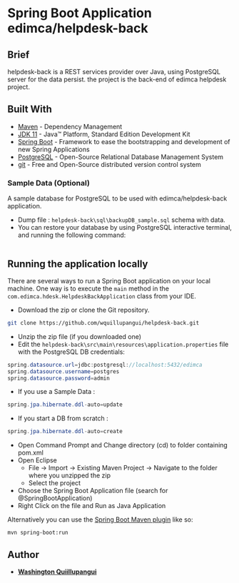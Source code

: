 # Spring Boot Application edimca/helpdesk-back

## Brief

helpdesk-back is a REST services provider over Java, using PostgreSQL server for the data persist. the project is the back-end of edimca helpdesk project.

## Built With

- [Maven](https://maven.apache.org/) - Dependency Management
- [JDK 11](https://www.oracle.com/technetwork/java/javase/downloads/jdk11-downloads-5066655.html) - Java™ Platform, Standard Edition Development Kit
- [Spring Boot](https://spring.io/projects/spring-boot) - Framework to ease the bootstrapping and development of new Spring Applications
- [PostgreSQL](https://www.postgresql.org) - Open-Source Relational Database Management System
- [git](https://git-scm.com/) - Free and Open-Source distributed version control system

### Sample Data (Optional)

A sample database for PostgreSQL to be used with edimca/helpdesk-back application.

- Dump file :
  `helpdesk-back\sql\backupDB_sample.sql` schema with data.
- You can restore your database by using PostgreSQL interactive terminal, and running the following command:

```psql -U postgres edimca < backupDB_sample.sql

```

## Running the application locally

There are several ways to run a Spring Boot application on your local machine. One way is to execute the `main` method in the `com.edimca.hdesk.HelpdeskBackApplication` class from your IDE.

- Download the zip or clone the Git repository.

```sh
git clone https://github.com/wquillupangui/helpdesk-back.git
```

- Unzip the zip file (if you downloaded one)
- Edit the `helpdesk-back\src\main\resources\application.properties` file with the PostgreSQL DB credentials:

```java
spring.datasource.url=jdbc:postgresql://localhost:5432/edimca
spring.datasource.username=postgres
spring.datasource.password=admin
```

- If you use a Sample Data :

```java
spring.jpa.hibernate.ddl-auto=update
```

- If you start a DB from scratch :

```java
spring.jpa.hibernate.ddl-auto=create
```

- Open Command Prompt and Change directory (cd) to folder containing pom.xml
- Open Eclipse
  - File -> Import -> Existing Maven Project -> Navigate to the folder where you unzipped the zip
  - Select the project
- Choose the Spring Boot Application file (search for @SpringBootApplication)
- Right Click on the file and Run as Java Application

Alternatively you can use the [Spring Boot Maven plugin](https://docs.spring.io/spring-boot/docs/current/reference/html/build-tool-plugins-maven-plugin.html) like so:

```
mvn spring-boot:run
```

## Author

- **[Washington Quiillupangui](https://github.com/phillipjohnston)**
